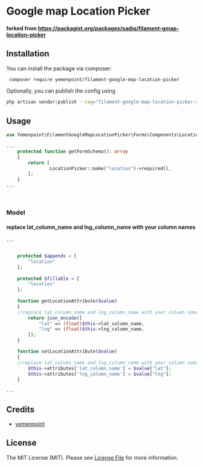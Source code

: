 # Google map Location Picker
#### forked from https://packagist.org/packages/sadiq/filament-gmap-location-picker

## Installation

You can install the package via composer:

```bash
 composer require yemenpoint/filament-google-map-location-picker
```

Optionally, you can publish the config using

```bash
php artisan vendor:publish --tag="filament-google-map-location-picker-config"
```

## Usage

```php
use Yemenpoint\FilamentGoogleMapLocationPicker\Forms\Components\LocationPicker;

...
    protected function getFormSchema(): array
    {
        return [
                LocationPicker::make("location")->required(),
        ];
    }
...
```

<div align="center">
    <img src="https://github.com/yemenpoint/filament-google-map-location-picker/blob/main/images/image1.png" alt="">
</div>
<br/>

####  

### Model

#### replace lat_column_name and lng_column_name with your column names

```php
...


    protected $appends = [
        "location"
    ];
    
    protected $fillable = [
        "location"
    ];
    
    function getLocationAttribute($value)
    {
    //replace lat_column_name and lng_column_name with your column names
        return json_encode([
            "lat" => (float)$this->lat_column_name,
            "lng" => (float)$this->lng_column_name,
        ]);
    }

    function setLocationAttribute($value)
    {
    //replace lat_column_name and lng_column_name with your column names
        $this->attributes['lat_column_name'] = $value["lat"];
        $this->attributes['lng_column_name'] = $value["lng"];
    }

...
```

## Credits

- [yemenpoint](https://github.com/yemenpoint)

## License

The MIT License (MIT). Please see [License File](LICENSE.md) for more information.
